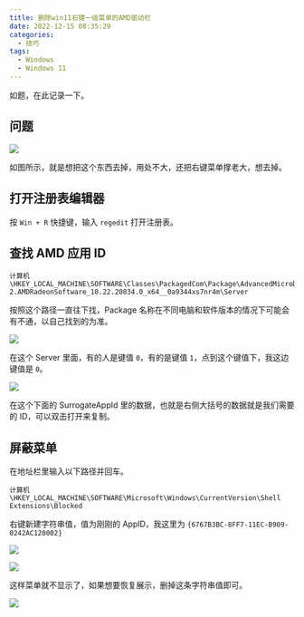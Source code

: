 ```yaml
---
title: 删除win11右键一级菜单的AMD驱动栏
date: 2022-12-15 08:35:29
categories:
  - 技巧
tags:
  - Windows
  - Windows 11
---
```


如题，在此记录一下。

<!--more-->

## 问题

![](https://img.iszy.xyz/1671064733303.png)

如图所示，就是想把这个东西去掉，用处不大，还把右键菜单撑老大，想去掉。

## 打开注册表编辑器

按 `Win + R` 快捷键，输入 `regedit` 打开注册表。

## 查找 AMD 应用 ID

```
计算机\HKEY_LOCAL_MACHINE\SOFTWARE\Classes\PackagedCom\Package\AdvancedMicroDevicesInc-2.AMDRadeonSoftware_10.22.20034.0_x64__0a9344xs7nr4m\Server
```

按照这个路径一直往下找，Package 名称在不同电脑和软件版本的情况下可能会有不通，以自己找到的为准。

![](https://img.iszy.xyz/1671065063988.png)

在这个 Server 里面，有的人是键值 `0`，有的是键值 `1`，点到这个键值下，我这边键值是 `0`。

![](https://img.iszy.xyz/1671065176268.png)

在这个下面的 SurrogateAppId 里的数据，也就是右侧大括号的数据就是我们需要的 ID，可以双击打开来复制。

## 屏蔽菜单

在地址栏里输入以下路径并回车。

```
计算机\HKEY_LOCAL_MACHINE\SOFTWARE\Microsoft\Windows\CurrentVersion\Shell Extensions\Blocked
```

右键新建字符串值，值为刚刚的 AppID，我这里为 `{6767B3BC-8FF7-11EC-B909-0242AC120002}`

![](https://img.iszy.xyz/1671065384645.png)

![](https://img.iszy.xyz/1671065443124.png)

这样菜单就不显示了，如果想要恢复展示，删掉这条字符串值即可。

![](https://img.iszy.xyz/1671065556009.png)

